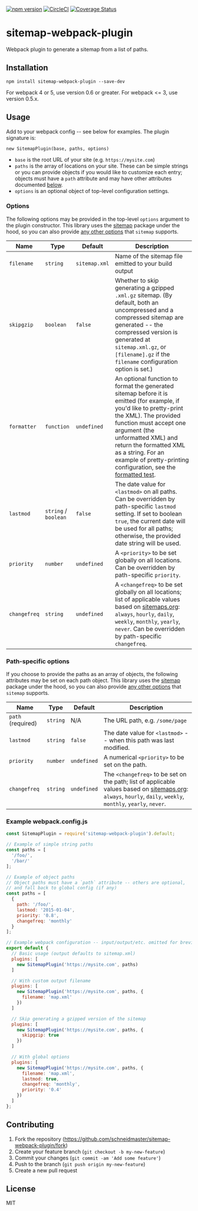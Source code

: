 [![npm version](https://badge.fury.io/js/sitemap-webpack-plugin.svg)](https://badge.fury.io/js/sitemap-webpack-plugin) [![CircleCI](https://circleci.com/gh/schneidmaster/sitemap-webpack-plugin.svg?style=shield)](https://circleci.com/gh/schneidmaster/sitemap-webpack-plugin) [![Coverage Status](https://coveralls.io/repos/github/schneidmaster/sitemap-webpack-plugin/badge.svg)](https://coveralls.io/github/schneidmaster/sitemap-webpack-plugin)

# sitemap-webpack-plugin

Webpack plugin to generate a sitemap from a list of paths.

## Installation

    npm install sitemap-webpack-plugin --save-dev

For webpack 4 or 5, use version 0.6 or greater. For webpack <= 3, use version 0.5.x.

## Usage

Add to your webpack config -- see below for examples. The plugin signature is:

    new SitemapPlugin(base, paths, options)

* `base` is the root URL of your site (e.g. `https://mysite.com`)
* `paths` is the array of locations on your site. These can be simple strings or you can provide objects if you would like to customize each entry; objects must have a `path` attribute and may have other attributes documented [below](#path-specific-options).
* `options` is an optional object of top-level configuration settings.

### Options

The following options may be provided in the top-level `options` argument to the plugin constructor. This library uses the [sitemap](https://www.npmjs.com/package/sitemap) package under the hood, so you can also provide [any other options](https://www.npmjs.com/package/sitemap#example-of-most-of-the-options-you-can-use-for-sitemap) that `sitemap` supports.

| Name | Type | Default | Description |
| --- | --- | --- | --- |
| `filename` | `string` | `sitemap.xml` | Name of the sitemap file emitted to your build output |
| `skipgzip` | `boolean` | `false` | Whether to skip generating a gzipped `.xml.gz` sitemap. (By default, both an uncompressed and a compressed sitemap are generated -- the compressed version is generated at `sitemap.xml.gz`, or `[filename].gz` if the `filename` configuration option is set.) |
| `formatter` | `function` | `undefined` | An optional function to format the generated sitemap before it is emitted (for example, if you'd like to pretty-print the XML). The provided function must accept one argument (the unformatted XML) and return the formatted XML as a string. For an example of pretty-printing configuration, see the [formatted test](https://github.com/schneidmaster/sitemap-webpack-plugin/blob/master/test/success-cases/formatted/webpack.config.js). |
| `lastmod` | `string` / `boolean` | `false` | The date value for `<lastmod>` on all paths. Can be overridden by path-specific `lastmod` setting. If set to boolean `true`, the current date will be used for all paths; otherwise, the provided date string will be used. |
| `priority` | `number` | `undefined` | A `<priority>` to be set globally on all locations. Can be overridden by path-specific `priority`. |
| `changefreq` | `string` | `undefined` | A `<changefreq>` to be set globally on all locations; list of applicable values based on [sitemaps.org](http://www.sitemaps.org/protocol.html): `always`, `hourly`, `daily`, `weekly`, `monthly`, `yearly`, `never`. Can be overridden by path-specific `changefreq`. |

### Path-specific options

If you choose to provide the paths as an array of objects, the following attributes may be set on each path object. This library uses the [sitemap](https://www.npmjs.com/package/sitemap) package under the hood, so you can also provide [any other options](https://www.npmjs.com/package/sitemap#example-of-most-of-the-options-you-can-use-for-sitemap) that `sitemap` supports.

| Name | Type | Default | Description |
| --- | --- | --- | --- |
| `path` (required) | `string` | N/A | The URL path, e.g. `/some/page` |
| `lastmod` | `string` | `false` | The date value for `<lastmod>` -- when this path was last modified. |
| `priority` | `number` | `undefined` | A numerical `<priority>` to be set on the path. |
| `changefreq` | `string` | `undefined` | The `<changefreq>` to be set on the path; list of applicable values based on [sitemaps.org](http://www.sitemaps.org/protocol.html): `always`, `hourly`, `daily`, `weekly`, `monthly`, `yearly`, `never`. |

### Example webpack.config.js

```js
const SitemapPlugin = require('sitemap-webpack-plugin').default;

// Example of simple string paths
const paths = [
  '/foo/',
  '/bar/'
];

// Example of object paths
// Object paths must have a `path` attribute -- others are optional,
// and fall back to global config (if any)
const paths = [
  {
    path: '/foo/',
    lastmod: '2015-01-04',
    priority: '0.8',
    changefreq: 'monthly'
  }
];

// Example webpack configuration -- input/output/etc. omitted for brevity.
export default {
  // Basic usage (output defaults to sitemap.xml)
  plugins: [
    new SitemapPlugin('https://mysite.com', paths)
  ]

  // With custom output filename
  plugins: [
    new SitemapPlugin('https://mysite.com', paths, {
      filename: 'map.xml'
    })
  ]

  // Skip generating a gzipped version of the sitemap
  plugins: [
    new SitemapPlugin('https://mysite.com', paths, {
      skipgzip: true
    })
  ]

  // With global options
  plugins: [
    new SitemapPlugin('https://mysite.com', paths, {
      filename: 'map.xml',
      lastmod: true,
      changefreq: 'monthly',
      priority: '0.4'
    })
  ]
};
```

## Contributing

1. Fork the repository (https://github.com/schneidmaster/sitemap-webpack-plugin/fork)
2. Create your feature branch (`git checkout -b my-new-feature`)
3. Commit your changes (`git commit -am 'Add some feature'`)
4. Push to the branch (`git push origin my-new-feature`)
5. Create a new pull request

## License

MIT
